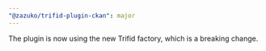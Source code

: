```yaml
---
"@zazuko/trifid-plugin-ckan": major
---
```


The plugin is now using the new Trifid factory, which is a breaking change.
